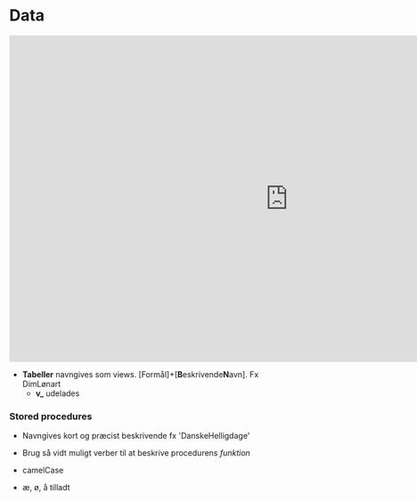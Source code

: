 # Data

<!-- PowerPoint: "Data.pptx"  -->
<center>
<iframe src="https://regionh-my.sharepoint.com/personal/stefan_sajin-henningsen_regionh_dk/_layouts/15/Doc.aspx?sourcedoc={1eabb8b8-ee27-4f6b-a998-091ce9ca0872}&amp;action=embedview&amp;wdAr=1.7777777777777777" height="587" width="1000" frameborder="0"></iframe>
</center>

- **Tabeller** navngives som views. [Formål]+[**B**eskrivende**N**avn]. Fx DimLønart
  - __v\___ udelades
### Stored procedures
  - Navngives kort og præcist beskrivende fx 'DanskeHelligdage'
  - Brug så vidt muligt verber til at beskrive procedurens *funktion*
  - camelCase

- æ, ø, å tilladt
